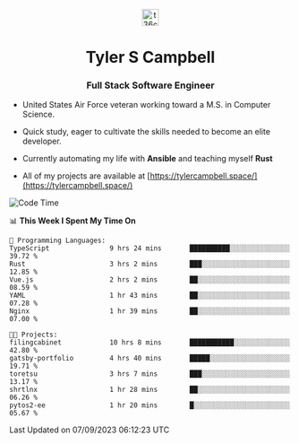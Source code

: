 <p align="center">
<a href="https://www.linkedin.com/in/t36campbell" target="blank"><img align="center" src="https://ik.imagekit.io/t36campbell/Portfolio/linkedin.png.original_m8bbGgPh6.png" alt="t36campbell" height="30" width="30" /></a>
</p>
<h1 align="center">Tyler S Campbell</h1>
<h3 align="center">Full Stack Software Engineer</h3>

* United States Air Force veteran working toward a M.S. in Computer Science.

* Quick study, eager to cultivate the skills needed to become an elite developer.

* Currently automating my life with **Ansible** and teaching myself **Rust**

* All of my projects are available at [https://tylercampbell.space/](https://tylercampbell.space/)

<!--START_SECTION:waka-->
![Code Time](http://img.shields.io/badge/Code%20Time-2%2C780%20hrs%2013%20mins-blue)

📊 **This Week I Spent My Time On** 

```text
💬 Programming Languages: 
TypeScript               9 hrs 24 mins       ██████████░░░░░░░░░░░░░░░   39.72 % 
Rust                     3 hrs 2 mins        ███░░░░░░░░░░░░░░░░░░░░░░   12.85 % 
Vue.js                   2 hrs 2 mins        ██░░░░░░░░░░░░░░░░░░░░░░░   08.59 % 
YAML                     1 hr 43 mins        ██░░░░░░░░░░░░░░░░░░░░░░░   07.28 % 
Nginx                    1 hr 39 mins        ██░░░░░░░░░░░░░░░░░░░░░░░   07.00 % 

🐱‍💻 Projects: 
filingcabinet            10 hrs 8 mins       ███████████░░░░░░░░░░░░░░   42.80 % 
gatsby-portfolio         4 hrs 40 mins       █████░░░░░░░░░░░░░░░░░░░░   19.71 % 
toretsu                  3 hrs 7 mins        ███░░░░░░░░░░░░░░░░░░░░░░   13.17 % 
shrtlnx                  1 hr 28 mins        ██░░░░░░░░░░░░░░░░░░░░░░░   06.26 % 
pytos2-ee                1 hr 20 mins        █░░░░░░░░░░░░░░░░░░░░░░░░   05.67 % 
```


 Last Updated on 07/09/2023 06:12:23 UTC
<!--END_SECTION:waka-->

